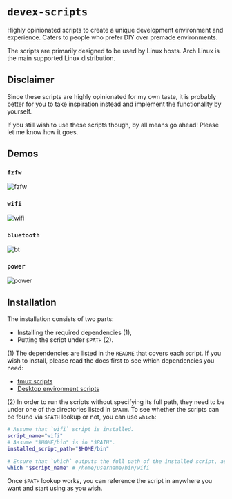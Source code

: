 # `devex-scripts`

Highly opinionated scripts to create a unique development environment and experience.
Caters to people who prefer DIY over premade environments.

The scripts are primarily designed to be used by Linux hosts.
Arch Linux is the main supported Linux distribution.

## Disclaimer

Since these scripts are highly opinionated for my own taste, it is probably better for you to take inspiration instead and implement the functionality by yourself.

If you still wish to use these scripts though, by all means go ahead!
Please let me know how it goes.

## Demos

### `fzfw`

![fzfw](https://github.com/user-attachments/assets/d563ec74-f575-402f-8576-352bcac1a86a)

### `wifi`

![wifi](https://github.com/user-attachments/assets/4f94b83a-36b5-4eb2-8c4e-a999335082d9)

### `bluetooth`

![bt](https://github.com/user-attachments/assets/3b22d8ad-81cf-4d21-a569-1735cc44db67)

### `power`

![power](https://github.com/user-attachments/assets/97d85bc1-5a9c-4c04-b8a6-ac01d5a7b0ae)

## Installation

The installation consists of two parts:

- Installing the required dependencies (1),
- Putting the script under `$PATH` (2).

(1) The dependencies are listed in the `README` that covers each script.
If you wish to install, please read the docs first to see which dependencies you need:

- [tmux scripts](./tmux/README.md)
- [Desktop environment scripts](./de/README.md)

(2) In order to run the scripts without specifying its full path, they need to be under one of the directories listed in `$PATH`.
To see whether the scripts can be found via `$PATH` lookup or not, you can use `which`:

```bash
# Assume that `wifi` script is installed.
script_name="wifi"
# Assume "$HOME/bin" is in "$PATH".
installed_script_path="$HOME/bin"

# Ensure that `which` outputs the full path of the installed script, as shown in the example below.
which "$script_name" # /home/username/bin/wifi
```

Once `$PATH` lookup works, you can reference the script in anywhere you want and start using as you wish.
